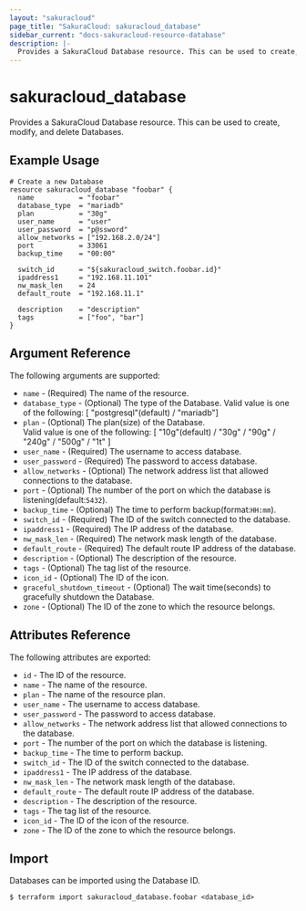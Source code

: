 ```yaml
---
layout: "sakuracloud"
page_title: "SakuraCloud: sakuracloud_database"
sidebar_current: "docs-sakuracloud-resource-database"
description: |-
  Provides a SakuraCloud Database resource. This can be used to create, modify, and delete Databases.
---
```


# sakuracloud\_database

Provides a SakuraCloud Database resource. This can be used to create, modify, and delete Databases.

## Example Usage

```hcl
# Create a new Database
resource sakuracloud_database "foobar" {
  name           = "foobar"
  database_type  = "mariadb"
  plan           = "30g"
  user_name      = "user"
  user_password  = "p@ssword"
  allow_networks = ["192.168.2.0/24"]
  port           = 33061
  backup_time    = "00:00"

  switch_id      = "${sakuracloud_switch.foobar.id}"
  ipaddress1     = "192.168.11.101"
  nw_mask_len    = 24
  default_route  = "192.168.11.1"
  
  description    = "description"
  tags           = ["foo", "bar"]
}
```

## Argument Reference

The following arguments are supported:

* `name` - (Required) The name of the resource.
* `database_type` - (Optional) The type of the Database.
Valid value is one of the following: [ "postgresql"(default) / "mariadb"]
* `plan` - (Optional) The plan(size) of the Database.   
Valid value is one of the following: [ "10g"(default) / "30g" / "90g" / "240g" / "500g" / "1t" ]
* `user_name` - (Required) The username to access database.
* `user_password` - (Required) The password to access database.
* `allow_networks` - (Optional) The network address list that allowed connections to the database.
* `port` - (Optional) The number of the port on which the database is listening(default:`5432`).
* `backup_time` - (Optional) The time to perform backup(format:`HH:mm`).
* `switch_id` - (Required) The ID of the switch connected to the database.
* `ipaddress1` - (Required) The IP address of the database.
* `nw_mask_len` - (Required) The network mask length of the database.
* `default_route` - (Required) The default route IP address of the database.
* `description` - (Optional) The description of the resource.
* `tags` - (Optional) The tag list of the resource.
* `icon_id` - (Optional) The ID of the icon.
* `graceful_shutdown_timeout` - (Optional) The wait time(seconds) to gracefully shutdown the Database.
* `zone` - (Optional) The ID of the zone to which the resource belongs.

## Attributes Reference

The following attributes are exported:

* `id` - The ID of the resource.
* `name` - The name of the resource.
* `plan` - The name of the resource plan.
* `user_name` - The username to access database.
* `user_password` - The password to access database.
* `allow_networks` - The network address list that allowed connections to the database.
* `port` - The number of the port on which the database is listening.
* `backup_time` - The time to perform backup.
* `switch_id` - The ID of the switch connected to the database.
* `ipaddress1` - The IP address of the database.
* `nw_mask_len` - The network mask length of the database.
* `default_route` - The default route IP address of the database.
* `description` - The description of the resource.
* `tags` - The tag list of the resource.
* `icon_id` - The ID of the icon of the resource.
* `zone` - The ID of the zone to which the resource belongs.

## Import

Databases can be imported using the Database ID.

```
$ terraform import sakuracloud_database.foobar <database_id>
```
